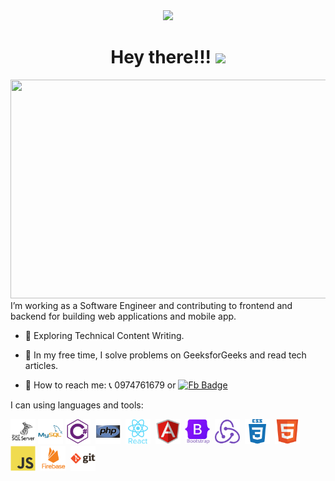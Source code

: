<div id="header" align="center">
  <img src="https://media.giphy.com/media/HwBlFQZFcAoUcPHZdX/giphy.gif" width="200"/>
  <h1>
    Hey there!!!
    <img src="https://media.giphy.com/media/hvRJCLFzcasrR4ia7z/giphy.gif" width="30px"/>
  </h1>
  <img src="https://media.giphy.com/media/SpopD7IQN2gK3qN4jS/giphy.gif" width="700" height="350"/>
</div>
I’m working as a Software Engineer and contributing to frontend and backend for building web applications and mobile app.

- :beginner: Exploring Technical Content Writing.

- :beginner: In my free time, I solve problems on GeeksforGeeks and read tech articles.

- :beginner: How to reach me: :telephone_receiver: 0974761679 or [![Fb Badge](https://img.shields.io/badge/-facebook-blue?style=flat&logo=Facebook&logoColor=white)](https://facebook.com/haph762)

I can using languages and tools: 
<div>
  <img src="https://github.com/devicons/devicon/blob/master/icons/microsoftsqlserver/microsoftsqlserver-plain-wordmark.svg" title="MySqlSever" **alt="MySqlSever" width="40" height="40"/>
  <img src="https://github.com/devicons/devicon/blob/master/icons/mysql/mysql-original-wordmark.svg" title="MySql" **alt="MySql" width="40" height="40"/>
  <img src="https://github.com/devicons/devicon/blob/master/icons/csharp/csharp-line.svg" title="C#" alt="C#" width="40" height="40"/>&nbsp;
  <img src="https://github.com/devicons/devicon/blob/master/icons/php/php-original.svg" title="PHP" alt="PHP" width="40" height="40"/>&nbsp;
  <img src="https://github.com/devicons/devicon/blob/master/icons/react/react-original-wordmark.svg" title="React" alt="React" width="40" height="40"/>&nbsp;
  <img src="https://github.com/devicons/devicon/blob/master/icons/angularjs/angularjs-original.svg" title="Angular" alt="Angular" width="40" height="40"/>&nbsp;
  <img src="https://github.com/devicons/devicon/blob/master/icons/bootstrap/bootstrap-original-wordmark.svg" title="Bootstrap" alt="Bootstrap" width="40" height="40"/>&nbsp;
  <img src="https://github.com/devicons/devicon/blob/master/icons/redux/redux-original.svg" title="Redux" alt="Redux " width="40" height="40"/>&nbsp;
  <img src="https://github.com/devicons/devicon/blob/master/icons/css3/css3-plain-wordmark.svg"  title="CSS3" alt="CSS" width="40" height="40"/>&nbsp;
  <img src="https://github.com/devicons/devicon/blob/master/icons/html5/html5-original.svg" title="HTML5" alt="HTML" width="40" height="40"/>&nbsp;
  <img src="https://github.com/devicons/devicon/blob/master/icons/javascript/javascript-original.svg" title="JavaScript" alt="JavaScript" width="40" height="40"/>&nbsp;
  <img src="https://github.com/devicons/devicon/blob/master/icons/firebase/firebase-plain-wordmark.svg" title="Firebase" alt="Firebase" width="40" height="40"/>&nbsp;
  <img src="https://github.com/devicons/devicon/blob/master/icons/git/git-original-wordmark.svg" title="Git" **alt="Git" width="40" height="40"/>
</div>
